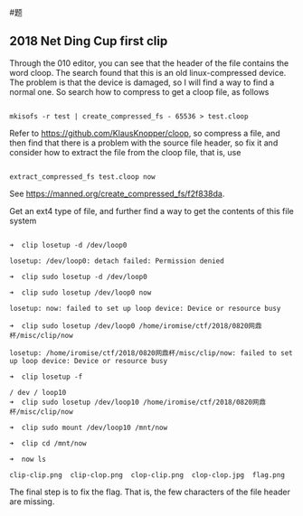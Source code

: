 #题


## 2018 Net Ding Cup first clip


Through the 010 editor, you can see that the header of the file contains the word cloop. The search found that this is an old linux-compressed device. The problem is that the device is damaged, so I will find a way to find a normal one. So search how to compress to get a cloop file, as follows


```shell

mkisofs -r test | create_compressed_fs - 65536 > test.cloop

```



Refer to https://github.com/KlausKnopper/cloop, so compress a file, and then find that there is a problem with the source file header, so fix it and consider how to extract the file from the cloop file, that is, use


```

extract_compressed_fs test.cloop now

```



See https://manned.org/create_compressed_fs/f2f838da.


Get an ext4 type of file, and further find a way to get the contents of this file system


```shell

➜  clip losetup -d /dev/loop0

losetup: /dev/loop0: detach failed: Permission denied

➜  clip sudo losetup -d /dev/loop0

➜  clip sudo losetup /dev/loop0 now                                                 

losetup: now: failed to set up loop device: Device or resource busy

➜  clip sudo losetup /dev/loop0 /home/iromise/ctf/2018/0820网鼎杯/misc/clip/now        

losetup: /home/iromise/ctf/2018/0820网鼎杯/misc/clip/now: failed to set up loop device: Device or resource busy

➜  clip losetup -f           

/ dev / loop10
➜  clip sudo losetup /dev/loop10 /home/iromise/ctf/2018/0820网鼎杯/misc/clip/now

➜  clip sudo mount /dev/loop10 /mnt/now

➜  clip cd /mnt/now 

➜  now ls        

clip-clip.png  clip-clop.png  clop-clip.png  clop-clop.jpg  flag.png

```



The final step is to fix the flag. That is, the few characters of the file header are missing.